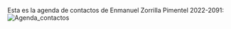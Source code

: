 Esta es la agenda de contactos de Enmanuel Zorrilla Pimentel 2022-2091:
![Agenda_contactos](Agenda_conatctos.png)

